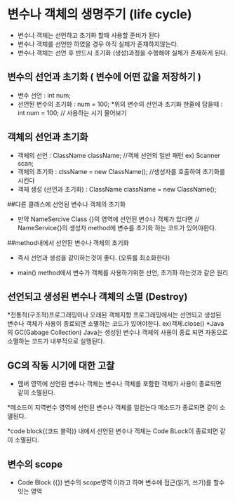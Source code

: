 # 변수나 객체의 생명주기 (life cycle)

* 변수나 객체는 선언하고 초기화 할때 사용할 준비가 된다
* 변수나 객체를 선언만 하였을 경우 아직 실체가 존재하지않는다.
* 변수나 객체는 선언 후 반드시 초기화 (생성)과정을 수행해야 실체가 존재하게 된다.

## 변수의 선언과 초기화 ( 변수에 어떤 값을 저장하기 )
* 변수 선언 : int num; 
* 선언된 변수의 초기화 :  num = 100;
*위의 변수의 선언과 초기화 한줄에 담을때 : int num = 100;
// 사용하는 시기 물어보기

##  객체의 선언과 초기화
* 객체의 선언 : ClassName className; //객체 선언의 일반 패턴 ex) Scanner scan;
* 객체의 초기화 : clssName = new ClassName(); //생성자를 호출하여 초기화를 시킨다
* 객체 생성 (선언과 초기화)  : ClassName className  = new ClassName();

##다른 클래스에 선언된 변수나 객체의 초기화
* 만약  NameSercive Class {}의 영역에 선언된 변수나 객체가 있다면 //
NameService{}의 생성자 method에 변수를 초기화 하는 코드가 있어야한다.

##method내에서 선언된 변수나 객체의 초기화
* 즉시 선언과 생성을 같이하는것이 좋다. (오류를 최소화한다)

* main() method에서 변수가 객체를 사용하기위한 선언, 초기화 하는것과 같은 원리

## 선언되고 생성된 변수나 객체의 소멸 (Destroy)
*전통적(구조적)프로그래밍이나 오래된 객체지향 프로그래밍에서는 선언되고 생성된 변수나 객체가 사용이 종료되면 소멸하는 코드가 있어야한다. ex)객체.close()
*Java의 GC(Gabage Collection) Java는 생성된 변수나 객체의 사용이 종료 되면 자동으로 소멸하는 코드가 내부적으로 실행된다.

## GC의 작동 시기에 대한 고찰
* 멤버 영역에 선언된 변수나 객체는 변수나 객체를 포함한 객체가 사용이 종료되면 같이 소멸된다. 

*메소드이 지역변수 영역에 선언된 변수나 객체를 일컫는다 메소드가 종료되면 같이 소멸된다.



*code block{(코드 블럭)} 내에서 선언된 변수나 객체는 Code BLock이 종료되면 같이 소멸된다.

## 변수의 scope 
* Code Block ({}) 변수의 scope영역 이라고 하며 변수에 접근(읽기, 쓰기)를 할수 잇는 영역